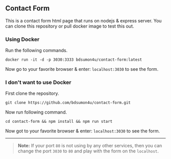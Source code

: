 ## Contact Form

This is a contact form html page that runs on nodejs & express server. You can clone this repository or pull docker image to test this out.

### Using Docker

Run the following commands.

```
docker run -it -d -p 3030:3333 bdsumon4u/contact-form:latest
```

Now go to your favorite browser & enter: `localhost:3030` to see the form.

### I don't want to use Docker

First clone the repository.

```
git clone https://github.com/bdsumon4u/contact-form.git
```

Now run following command.

```
cd contact-form && npm install && npm run start
```

Now got to your favorite browser & enter: `localhost:3030` to see the form.

---



> **Note:** If your port `80` is not using by any other services, then you can change the port `3030` to `80` and play with the form on the `localhost`.
